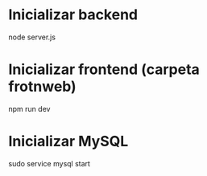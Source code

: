 # Inicializar backend
node server.js

# Inicializar frontend (carpeta frotnweb)
npm run dev

# Inicializar MySQL
sudo service mysql start